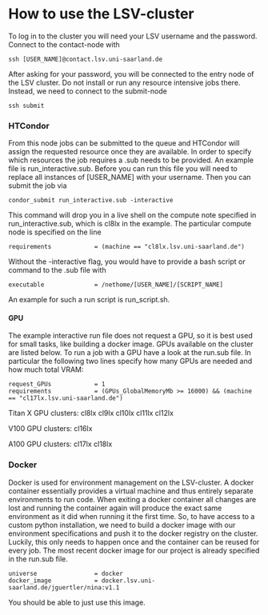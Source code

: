 # How to use the LSV-cluster

To log in to the cluster you will need your LSV username and the password. Connect to the contact-node with

```
ssh [USER_NAME]@contact.lsv.uni-saarland.de
```

After asking for your password, you will be connected to the entry node of the LSV cluster. Do not install or run any resource intensive jobs
there. Instead, we need to connect to the submit-node

```
ssh submit
```

### HTCondor

From this node jobs can be submitted to the queue and HTCondor will assign the requested resource once they are available. In order to specify which resources the job requires a .sub needs to be provided. An example file is run_interactive.sub. Before you can run this file you will need to replace all instances of [USER_NAME] with your username. Then you can submit the job via

```
condor_submit run_interactive.sub -interactive
```
This command will drop you in a live shell on the compute note specified in run_interactive.sub, which is cl8lx in the example. The particular compute node is specified on the line

```
requirements            = (machine == "cl8lx.lsv.uni-saarland.de")
```
Without the -interactive flag, you would have to provide a bash script or command to the .sub file with

```
executable              = /nethome/[USER_NAME]/[SCRIPT_NAME]
```
An example for such a run script is run_script.sh.

#### GPU
The example interactive run file does not request a GPU, so it is best used for small tasks, like building a docker image. GPUs available on the cluster are listed below. To run a job with a GPU have a look at the run.sub file. In particular the following two lines specify how many
GPUs are needed and how much total VRAM:
```
request_GPUs            = 1
requirements            = (GPUs_GlobalMemoryMb >= 16000) && (machine == "cl17lx.lsv.uni-saarland.de")
```

Titan X GPU clusters:
cl8lx
cl9lx
cl10lx
cl11lx
cl12lx

V100 GPU clusters:
cl16lx

A100 GPU clusters:
cl17lx
cl18lx


### Docker

Docker is used for environment management on the LSV-cluster. A docker container essentially provides a virtual machine and thus entirely separate environments to run code. When exiting a docker container all changes are lost and running the container again will produce the exact same environment as it did when running it the first time. So, to have access to a custom python installation, we need to build a docker image with our environment specifications and push it to the docker registry on the cluster. Luckily, this only needs to happen once and the container can be reused for every job. The most recent docker image for our project is already specified in the run.sub file.

```
universe                = docker
docker_image            = docker.lsv.uni-saarland.de/jguertler/nina:v1.1
```
You should be able to just use this image.
